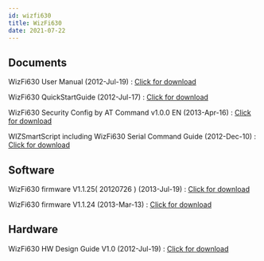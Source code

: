 ```yaml
---
id: wizfi630
title: WizFi630
date: 2021-07-22
---
```


## Documents

WizFi630 User Manual (2012-Jul-19) : <a href="/img/products/Obsolete/Wiz-Fi630/Documents/WizFi630_User_Manual_En(V1.1).pdf" target="_blank">Click for download</a>

WizFi630 QuickStartGuide (2012-Jul-17) : <a href="/img/products/Obsolete/Wiz-Fi630/Documents/WizFi630-QuickStartGuide_En_V1_1.pdf" target="_blank">Click for download</a>

WizFi630 Security Config by AT Command v1.0.0 EN (2013-Apr-16) : <a href="/img/products/Obsolete/Wiz-Fi630/Documents/WizFi630_UG_Serial_Security_Configuration_V100E.pdf" target="_blank">Click for download</a>

WIZSmartScript including WizFi630 Serial Command Guide (2012-Dec-10) : <a href="/img/products/Obsolete/Wiz-Fi630/Documents/WIZSmartScript_including_WizFi630_Serial_Command_Guide_En.pdf" target="_blank">Click for download</a>

## Software

WizFi630 firmware V1.1.25( 20120726 ) (2013-Jul-19) : <a href="/img/products/Obsolete/Wiz-Fi630/SW/WizFi630-11n-4M-usb-sta-PCIe_v1.1.25-20120726.zip" target="_blank">Click for download</a>

WizFi630 firmware V1.1.24 (2013-Mar-13) : <a href="/img/products/Obsolete/Wiz-Fi630/SW/WizFi630_Old_Firmware.zip" target="_blank">Click for download</a>

## Hardware

WizFi630 HW Design Guide V1.0 (2012-Jul-19) : <a href="/img/products/Obsolete/Wiz-Fi630/HW/WizFi630_Hardware_Design_Guide(V1.0).pdf" target="_blank">Click for download</a>